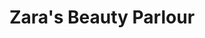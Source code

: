 ---
title: "Zara's Beauty Parlour"
url: /karachi/zaras-beauty-parlour-b-226-block-l-north-nazimabad-town/
shop: beauty
---